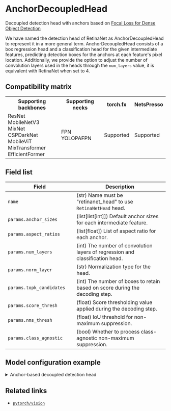 # AnchorDecoupledHead

Decoupled detection head with anchors based on [Focal Loss for Dense Object Detection](https://openaccess.thecvf.com/content_ICCV_2017/papers/Lin_Focal_Loss_for_ICCV_2017_paper.pdf)

We have named the detection head of RetinaNet as AnchorDecoupledHead to represent it in a more general term. AnchorDecoupledHead consists of a box regression head and a classification head for the given intermediate features, predicting detection boxes for the anchors at each feature's pixel location. Additionally, we provide the option to adjust the number of convolution layers used in the heads through the `num_layers` value, it is equivalent with RetinaNet when set to 4.

## Compatibility matrix

<table>
  <tr>
    <th>Supporting backbones</th>
    <th>Supporting necks</th>
    <th>torch.fx</th>
    <th>NetsPresso</th>
  </tr>
  <tr>
    <td>
      ResNet<br />
      MobileNetV3<br />
      MixNet<br />
      CSPDarkNet<br />
      MobileViT<br />
      MixTransformer<br />
      EfficientFormer
    </td>
    <td>
    FPN<br />
    YOLOPAFPN<br />
    </td>
    <td>Supported</td>
    <td>Supported</td>
  </tr>
</table>

## Field list

| Field <img width=200/> | Description |
|---|---|
| `name` | (str) Name must be "retinanet_head" to use `RetinaNetHead` head. |
| `params.anchor_sizes` | (list[list[int]]) Default anchor sizes for each intermediate feature. |
| `params.aspect_ratios` | (list[float]) List of aspect ratio for each anchor. |
| `params.num_layers` | (int) The number of convolution layers of regression and classification head. |
| `params.norm_layer` | (str) Normalization type for the head. |
| `params.topk_candidates` | (int) The number of boxes to retain based on score during the decoding step. |
| `params.score_thresh` | (float) Score thresholding value applied during the decoding step. |
| `params.nms_thresh` | (float) IoU threshold for non-maximum suppression. |
| `params.class_agnostic` | (bool) Whether to process class-agnostic non-maximum suppression. |

## Model configuration example

<details>
  <summary>Anchor-based decoupled detection head</summary>
  
  ```yaml
  model:
    architecture:
      head:
        name: anchor_decoupled_head
        params:
          anchor_sizes: [[32,], [64,], [128,], [256,]]
          aspect_ratios: [0.5, 1.0, 2.0]
          num_layers: 1
          norm_type: batch_norm
    postprocessor:
      topk_candidates: 1000
      score_thresh: 0.05
      nms_thresh: 0.45
      class_agnostic: False
  ```
</details>

## Related links
- [`pytorch/vision`](https://github.com/pytorch/vision/blob/main/torchvision/models/detection/retinanet.py)